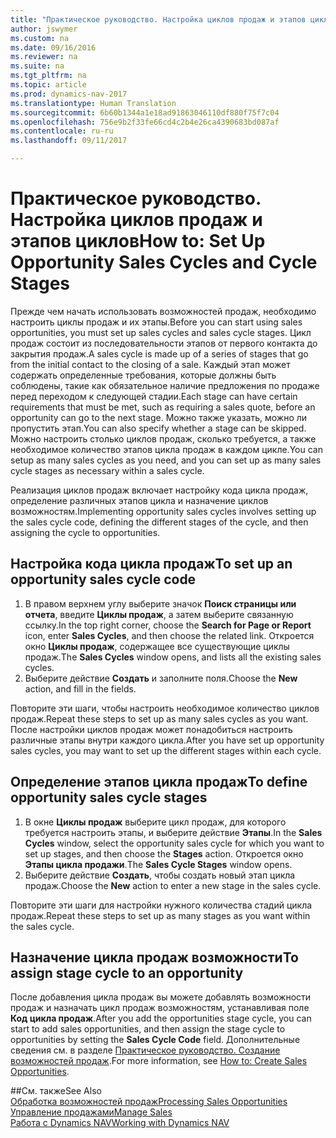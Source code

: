 ```yaml
---
title: "Практическое руководство. Настройка циклов продаж и этапов циклов"
author: jswymer
ms.custom: na
ms.date: 09/16/2016
ms.reviewer: na
ms.suite: na
ms.tgt_pltfrm: na
ms.topic: article
ms.prod: dynamics-nav-2017
ms.translationtype: Human Translation
ms.sourcegitcommit: 6b60b1344a1e18ad91863046110df880f75f7c04
ms.openlocfilehash: 756e9b2f33fe66cd4c2b4e26ca4390683bd087af
ms.contentlocale: ru-ru
ms.lasthandoff: 09/11/2017

---
```

# <a name="how-to-set-up-opportunity-sales-cycles-and-cycle-stages"></a><span data-ttu-id="eeb15-102">Практическое руководство. Настройка циклов продаж и этапов циклов</span><span class="sxs-lookup"><span data-stu-id="eeb15-102">How to: Set Up Opportunity Sales Cycles and Cycle Stages</span></span>
<span data-ttu-id="eeb15-103">Прежде чем начать использовать возможностей продаж, необходимо настроить циклы продаж и их этапы.</span><span class="sxs-lookup"><span data-stu-id="eeb15-103">Before you can start using sales opportunities, you must set up sales cycles and sales cycle stages.</span></span> <span data-ttu-id="eeb15-104">Цикл продаж состоит из последовательности этапов от первого контакта до закрытия продаж.</span><span class="sxs-lookup"><span data-stu-id="eeb15-104">A sales cycle is made up of a series of stages that go from the initial contact to the closing of a sale.</span></span> <span data-ttu-id="eeb15-105">Каждый этап может содержать определенные требования, которые должны быть соблюдены, такие как обязательное наличие предложения по продаже перед переходом к следующей стадии.</span><span class="sxs-lookup"><span data-stu-id="eeb15-105">Each stage can have certain requirements that must be met, such as requiring a sales quote, before an opportunity can go to the next stage.</span></span> <span data-ttu-id="eeb15-106">Можно также указать, можно ли пропустить этап.</span><span class="sxs-lookup"><span data-stu-id="eeb15-106">You can also specify whether a stage can be skipped.</span></span> <span data-ttu-id="eeb15-107">Можно настроить столько циклов продаж, сколько требуется, а также необходимое количество этапов цикла продаж в каждом цикле.</span><span class="sxs-lookup"><span data-stu-id="eeb15-107">You can setup as many sales cycles as you need, and you can set up as many sales cycle stages as necessary within a sales cycle.</span></span>

<span data-ttu-id="eeb15-108">Реализация циклов продаж включает настройку кода цикла продаж, определение различных этапов цикла и назначение циклов возможностям.</span><span class="sxs-lookup"><span data-stu-id="eeb15-108">Implementing opportunity sales cycles involves setting up the sales cycle code, defining the different stages of the cycle, and then assigning the cycle to opportunities.</span></span>

## <a name="to-set-up-an-opportunity-sales-cycle-code"></a><span data-ttu-id="eeb15-109">Настройка кода цикла продаж</span><span class="sxs-lookup"><span data-stu-id="eeb15-109">To set up an opportunity sales cycle code</span></span>
1. <span data-ttu-id="eeb15-110">В правом верхнем углу выберите значок **Поиск страницы или отчета**, введите **Циклы продаж**, а затем выберите связанную ссылку.</span><span class="sxs-lookup"><span data-stu-id="eeb15-110">In the top right corner, choose the **Search for Page or Report** icon, enter **Sales Cycles**, and then choose the related link.</span></span> <span data-ttu-id="eeb15-111">Откроется окно **Циклы продаж**, содержащее все существующие циклы продаж.</span><span class="sxs-lookup"><span data-stu-id="eeb15-111">The **Sales Cycles** window opens, and lists all the existing sales cycles.</span></span>
2. <span data-ttu-id="eeb15-112">Выберите действие **Создать** и заполните поля.</span><span class="sxs-lookup"><span data-stu-id="eeb15-112">Choose the **New** action, and fill in the fields.</span></span>

<span data-ttu-id="eeb15-113">Повторите эти шаги, чтобы настроить необходимое количество циклов продаж.</span><span class="sxs-lookup"><span data-stu-id="eeb15-113">Repeat these steps to set up as many sales cycles as you want.</span></span> <span data-ttu-id="eeb15-114">После настройки циклов продаж может понадобиться настроить различные этапы внутри каждого цикла.</span><span class="sxs-lookup"><span data-stu-id="eeb15-114">After you have set up opportunity sales cycles, you may want to set up the different stages within each cycle.</span></span>

## <a name="to-define-opportunity-sales-cycle-stages"></a><span data-ttu-id="eeb15-115">Определение этапов цикла продаж</span><span class="sxs-lookup"><span data-stu-id="eeb15-115">To define opportunity sales cycle stages</span></span>
1. <span data-ttu-id="eeb15-116">В окне **Циклы продаж** выберите цикл продаж, для которого требуется настроить этапы, и выберите действие **Этапы**.</span><span class="sxs-lookup"><span data-stu-id="eeb15-116">In the **Sales Cycles** window, select the opportunity sales cycle for which you want to set up stages, and then choose the **Stages** action.</span></span> <span data-ttu-id="eeb15-117">Откроется окно **Этапы цикла продажи**.</span><span class="sxs-lookup"><span data-stu-id="eeb15-117">The **Sales Cycle Stages** window opens.</span></span>
2. <span data-ttu-id="eeb15-118">Выберите действие **Создать**, чтобы создать новый этап цикла продаж.</span><span class="sxs-lookup"><span data-stu-id="eeb15-118">Choose the **New** action to enter a new stage in the sales cycle.</span></span>

<span data-ttu-id="eeb15-119">Повторите эти шаги для настройки нужного количества стадий цикла продаж.</span><span class="sxs-lookup"><span data-stu-id="eeb15-119">Repeat these steps to set up as many stages as you want within the sales cycle.</span></span>

## <a name="to-assign-stage-cycle-to-an-opportunity"></a><span data-ttu-id="eeb15-120">Назначение цикла продаж возможности</span><span class="sxs-lookup"><span data-stu-id="eeb15-120">To assign stage cycle to an opportunity</span></span>
<span data-ttu-id="eeb15-121">После добавления цикла продаж вы можете добавлять возможности продаж и назначать цикл продаж возможностям, устанавливая поле **Код цикла продаж**.</span><span class="sxs-lookup"><span data-stu-id="eeb15-121">After you add the opportunities stage cycle, you can start to add sales opportunities, and then assign the stage cycle to opportunities by setting the **Sales Cycle Code** field.</span></span> <span data-ttu-id="eeb15-122">Дополнительные сведения см. в разделе [Практическое руководство. Создание возможностей продаж](marketing-how-create-opportunities.md).</span><span class="sxs-lookup"><span data-stu-id="eeb15-122">For more information, see [How to: Create Sales Opportunities](marketing-how-create-opportunities.md).</span></span>

##<a name="see-also"></a><span data-ttu-id="eeb15-123">См. также</span><span class="sxs-lookup"><span data-stu-id="eeb15-123">See Also</span></span>  
[<span data-ttu-id="eeb15-124">Обработка возможностей продаж</span><span class="sxs-lookup"><span data-stu-id="eeb15-124">Processing Sales Opportunities</span></span>](marketing-processing-sales-opportunities.md)  
[<span data-ttu-id="eeb15-125">Управление продажами</span><span class="sxs-lookup"><span data-stu-id="eeb15-125">Manage Sales</span></span>](sales-manage-sales.md)  
[<span data-ttu-id="eeb15-126">Работа с Dynamics NAV</span><span class="sxs-lookup"><span data-stu-id="eeb15-126">Working with Dynamics NAV</span></span>](ui-work-product.md)

